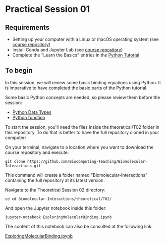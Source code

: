 # Practical Session 01

## Requirements

* Setting up your computer with a Linux or macOS operating system (see [course repository](https://github.com/Biocomputing-Teaching/Introduction-to-Bioinformatics))
* Install Conda and Jupyter Lab (see [course repository](https://github.com/Biocomputing-Teaching/Introduction-to-Bioinformatics))
* Complete the "Learn the Basics" entries in the [Python Tutorial](https://www.learnpython.org/en/)

## To begin

In this session, we will review some basic binding equations using Python. It is imperative to have completed the basic parts of the Python tutorial.

Some basic Python concepts are needed, so please review them before the session:

- [Python Data Types](https://www.tutorialspoint.com/python/python_variable_types.htm)
- [Python function](https://www.tutorialspoint.com/python/python_functions.htm)

To start the session, you'll need the files inside the theoretical/T02 folder in this repository. To do that is better to have the full repository cloned in your computer:

On your terminal, navigate to a location where you want to download the course repository and execute:

```
git clone https://github.com/Biocomputing-Teaching/Biomolecular-Interactions.git
```

This command will create a folder named "Biomolecular-Interactions" containing the full repository at its latest version.

Navigate to the Theoretical Session 02 directory:

```
cd cd Biomolecular-Interactions/theoretical/T02/
```

And open the Jupyter notebook inside this folder:

```
jupyter-notebook ExploringMolecularBinding.ipynb
```

The content of this notebook can also be consulted at the following link:

[ExploringMolecularBinding.ipynb](https://github.com/Biocomputing-Teaching/Biomolecular-Interactions/blob/master/theoretical/T02/ExploringMolecularBinding.ipynb)
